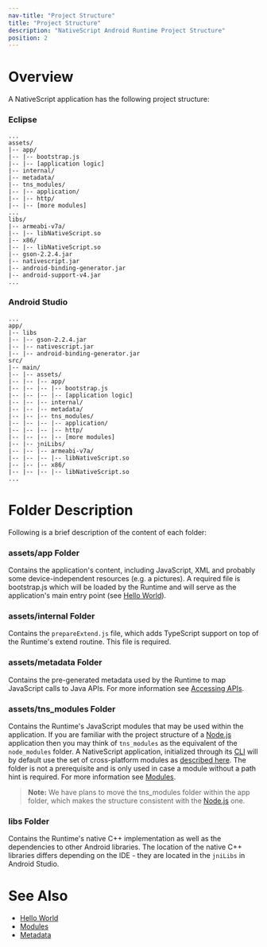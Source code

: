 ```yaml
---
nav-title: "Project Structure"
title: "Project Structure"
description: "NativeScript Android Runtime Project Structure"
position: 2
---
```


# Overview
A NativeScript application has the following project structure:

### Eclipse
```
...
assets/
|-- app/
|-- |-- bootstrap.js
|-- |-- [application logic]
|-- internal/
|-- metadata/
|-- tns_modules/
|-- |-- application/
|-- |-- http/
|-- |-- [more modules]
...
libs/
|-- armeabi-v7a/
|-- |-- libNativeScript.so
|-- x86/
|-- |-- libNativeScript.so
|-- gson-2.2.4.jar
|-- nativescript.jar
|-- android-binding-generator.jar
|-- android-support-v4.jar
...
```

### Android Studio
```
...
app/
|-- libs
|-- |-- gson-2.2.4.jar
|-- |-- nativescript.jar
|-- |-- android-binding-generator.jar
src/
|-- main/
|-- |-- assets/
|-- |-- |-- app/
|-- |-- |-- |-- bootstrap.js
|-- |-- |-- |-- [application logic]
|-- |-- |-- internal/
|-- |-- |-- metadata/
|-- |-- |-- tns_modules/
|-- |-- |-- |-- application/
|-- |-- |-- |-- http/
|-- |-- |-- |-- [more modules]
|-- |-- jniLibs/
|-- |-- |-- armeabi-v7a/
|-- |-- |-- |-- libNativeScript.so
|-- |-- |-- x86/
|-- |-- |-- |-- libNativeScript.so
...
```

# Folder Description
Following is a brief description of the content of each folder:

### assets/app Folder
Contains the application's content, including JavaScript, XML and probably some device-independent resources (e.g. a pictures). A required file is bootstrap.js which will be loaded by the Runtime and will serve as the application's main entry point (see [Hello World](./hello-world.md)).

### assets/internal Folder
Contains the `prepareExtend.js` file, which adds TypeScript support on top of the Runtime's extend routine. This file is required.

### assets/metadata Folder
Contains the pre-generated metadata used by the Runtime to map JavaScript calls to Java APIs. For more information see [Accessing APIs](../metadata/accessing-packages.md).

### assets/tns_modules Folder
Contains the Runtime's JavaScript modules that may be used within the application. If you are familiar with the project structure of a [Node.js](http://nodejs.org/) application then you may think of `tns_modules` as the equivalent of the `node_modules` folder. A NativeScript application, initialized through its [CLI](https://github.com/NativeScript/nativescript-cli) will by default use the set of cross-platform modules as [described here](https://github.com/NativeScript/docs). The folder is not a prerequisite and is only used in case a module without a path hint is required. For more information see [Modules](./modules.md).

>**Note:** We have plans to move the tns_modules folder within the app folder, which makes the structure consistent with the [Node.js](http://nodejs.org/) one.

### libs Folder
Contains the Runtime's native C++ implementation as well as the dependencies to other Android libraries. The location of the native C++ libraries differs depending on the IDE - they are located in the `jniLibs` in Android Studio.

# See Also
* [Hello World](./hello-world.md)
* [Modules](./modules.md)
* [Metadata](../metadata/accessing-packages.md)